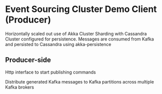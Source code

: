 Event Sourcing Cluster Demo Client (Producer)
============================================
Horizontally scaled out use of Akka Cluster Sharding with Cassandra Cluster configured for persistence. Messages are consumed from Kafka and persisted to Cassandra using akka-persistence

Producer-side
-------------
Http interface to start publishing commands

Distribute generated Kafka messages to Kafka partitions across multiple Kafka brokers